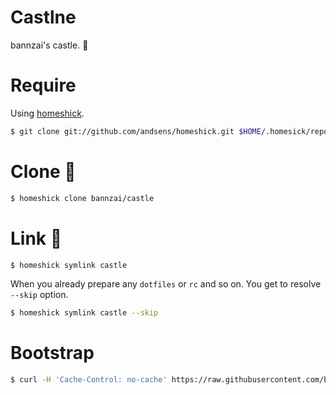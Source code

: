 # Castlne
bannzai's castle. :japanese_castle:

# Require
Using [homeshick](https://github.com/andsens/homeshick).
```bash
$ git clone git://github.com/andsens/homeshick.git $HOME/.homesick/repos/homeshick
```

# Clone :japanese_castle:
```bash
$ homeshick clone bannzai/castle
```

# Link :japanese_castle:
```bash
$ homeshick symlink castle
```
When you already prepare any `dotfiles` or `rc` and so on.
You get to resolve `--skip` option.
```bash
$ homeshick symlink castle --skip
```

# Bootstrap
```bash
$ curl -H 'Cache-Control: no-cache' https://raw.githubusercontent.com/bannzai/castle/master/bootstrap.sh | bash
```
